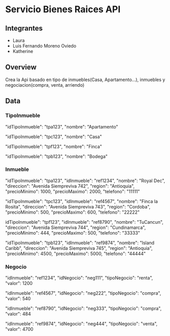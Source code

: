 # Servicio Bienes Raices API

## Integrantes
- Laura
- Luis Fernando Moreno Oviedo
- Katherine 

## Overview  
Crea la Api basado en tipo de inmuebles(Casa, Apartamento...), inmuebles y negociacion(compra, venta, arriendo)

## Data
### TipoInmueble
"idTipoInmueble": "tpa123",
"nombre": "Apartamento"
  
"idTipoInmueble": "tpc123",
"nombre": "Casa"
  
"idTipoInmueble": "tpf123",
"nombre": "Finca"
  
"idTipoInmueble": "tpb123",
"nombre": "Bodega"
	
### Inmueble
"idTipoInmueble": "tpa123",
"idInmueble": "ref1234",
"nombre": "Royal Dec",
"direccion": "Avenida Siempreviva 742",
"region": "Antioquia",
"precioMinimo": 1000,
"precioMaximo": 2000,
"telefono": "11111"
		
"idTipoInmueble": "tpc123",
"idInmueble": "ref4567",
"nombre": "Finca la Rosita",
"direccion": "Avenida Siempreviva 743",
"region": "Cordoba",
"precioMinimo": 500,
"precioMaximo": 600,
"telefono": "22222"		

idTipoInmueble": "tpf123",
"idInmueble": "ref8790",
"nombre": "TuCancun",
"direccion": "Avenida Siempreviva 744",
"region": "Cundinamarca",
"precioMinimo": 444,
"precioMaximo": 500,
"telefono": "33333"
				
"idTipoInmueble": "tpb123",
"idInmueble": "ref9874",
"nombre": "Island Caribb",
"direccion": "Avenida Siempreviva 745",
"region": "Antioquia",
"precioMinimo": 4500,
"precioMaximo": 5000,
"telefono": "44444"

### Negocio
"idInmueble": "ref1234",
"idNegocio": "neg111",
"tipoNegocio": "renta",
"valor": 1200

"idInmueble": "ref4567",
"idNegocio": "neg222",
"tipoNegocio": "compra",
"valor": 540

"idInmueble": "ref8790",
"idNegocio": "neg333",
"tipoNegocio": "compra",
"valor": 484

"idInmueble": "ref9874",
"idNegocio": "neg444",
"tipoNegocio": "venta",
"valor": 4700